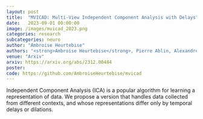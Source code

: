 ```yaml
---
layout: post
title:  "MVICAD: Multi-View Independent Component Analysis with Delays"
date:   2023-09-01 00:00:00
image: /images/mvicad_2023.png
categories: research
subcategories: neuro
author: "Ambroise Heurtebise"
authors: "<strong>Ambroise Heurtebise</strong>, Pierre Ablin, Alexandre Gramfort"
venue: "Arxiv"
arxiv: https://arxiv.org/abs/2312.00484
poster:
code: https://github.com/AmbroiseHeurtebise/mvicad
---
```

Independent Component Analysis (ICA) is a popular algorithm for learning a representation of data. We propose a version that handles data  collected from different contexts, and whose representations differ only by temporal delays or dilations.
